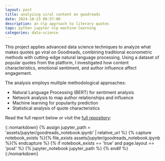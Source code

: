 ```yaml
---
layout: post
title: analyzing viral content on goodreads
date: 2024-10-23 08:57:00
description: an nlp approach to literary quotes
tags: python jupyter nlp machine-learning
categories: data-science
---
```


This project applies advanced data science techniques to analyze what makes quotes go viral on Goodreads, combining traditional econometric methods with cutting-edge natural language processing. Using a dataset of popular quotes from the platform, I investigated how content characteristics, emotional sentiment, and author influence affect engagement.

The analysis employs multiple methodological approaches:

- Natural Language Processing (BERT) for sentiment analysis
- Network analysis to map author relationships and influence
- Machine learning for popularity prediction
- Statistical analysis of quote characteristics

Read the full report below or visit the [full repository](https://github.com/jormur/goodreads-quotes-analysis):

{::nomarkdown}
{% assign jupyter_path = 'assets/jupyter/goodreads_notebook.ipynb' | relative_url %}
{% capture notebook_exists %}{% file_exists assets/jupyter/goodreads_notebook.ipynb %}{% endcapture %}
{% if notebook_exists == 'true' and page.layout == 'post' %}
{% jupyter_notebook jupyter_path %}
{% endif %}
{:/nomarkdown}
